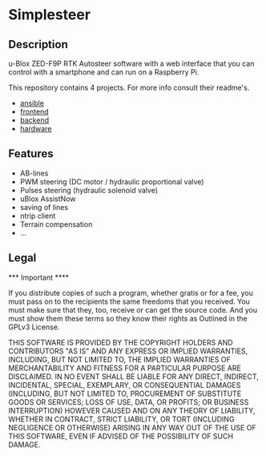 # Simplesteer

## Description
u-Blox ZED-F9P RTK Autosteer software with a web interface that you can control with a smartphone and can run on a Raspberry Pi.


This repository contains 4 projects. For more info consult their readme's.
    
- [ansible](/ansible/)
- [frontend](/frontend/)
- [backend](/backend/)
- [hardware](/hardware/)

## Features

- AB-lines
- PWM steering (DC motor / hydraulic proportional valve)
- Pulses steering (hydraulic solenoid valve)
- uBlox AssistNow
- saving of lines
- ntrip client
- Terrain compensation
- ...

## Legal
*** Important ****

If you distribute copies of such a program, whether gratis or for a fee, you must pass on to the recipients the same freedoms that you received. You must make sure that they, too, receive or can get the source code. And you must show them these terms so they know their rights as Outlined in the GPLv3 License.

THIS SOFTWARE IS PROVIDED BY THE COPYRIGHT HOLDERS AND CONTRIBUTORS "AS IS" AND ANY EXPRESS OR IMPLIED WARRANTIES, INCLUDING, BUT NOT LIMITED TO, THE IMPLIED WARRANTIES OF MERCHANTABILITY AND FITNESS FOR A PARTICULAR PURPOSE ARE DISCLAIMED. IN NO EVENT SHALL BE LIABLE FOR ANY DIRECT, INDIRECT, INCIDENTAL, SPECIAL, EXEMPLARY, OR CONSEQUENTIAL DAMAGES (INCLUDING, BUT NOT LIMITED TO, PROCUREMENT OF SUBSTITUTE GOODS OR SERVICES; LOSS OF USE, DATA, OR PROFITS; OR BUSINESS INTERRUPTION) HOWEVER CAUSED AND ON ANY THEORY OF LIABILITY, WHETHER IN CONTRACT, STRICT LIABILITY, OR TORT (INCLUDING NEGLIGENCE OR OTHERWISE) ARISING IN ANY WAY OUT OF THE USE OF THIS SOFTWARE, EVEN IF ADVISED OF THE POSSIBILITY OF SUCH DAMAGE.
